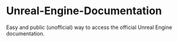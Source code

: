 # Unreal-Engine-Documentation
Easy and public (unofficial) way to access the official Unreal Engine documentation.
